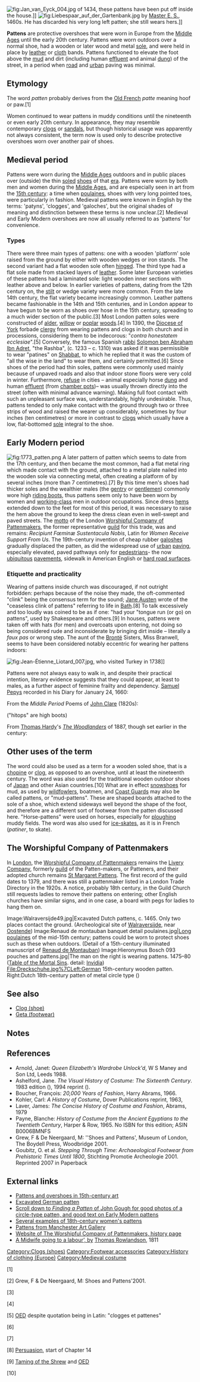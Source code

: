 ![](Jan_van_Eyck_004.jpg "fig:Jan_van_Eyck_004.jpg") of 1434, these
pattens have been put off inside the house.\]\]
![](Liebespaar_auf_der_Gartenbank.jpg "fig:Liebespaar_auf_der_Gartenbank.jpg")
by [Master E. S.](Master_E._S. "wikilink"), 1460s. He has discarded his
very long left patten; she still wears hers.\]\]

**Pattens** are protective overshoes that were worn in Europe from the
[Middle Ages](Middle_Ages "wikilink") until the early 20th century.
Pattens were worn outdoors over a normal shoe, had a wooden or later
wood and metal [sole](Sole_(shoe) "wikilink"), and were held in place by
[leather](leather "wikilink") or [cloth](cloth "wikilink") bands.
Pattens functioned to elevate the foot above the [mud](mud "wikilink")
and dirt (including human [effluent](effluent "wikilink") and animal
[dung](Feces "wikilink")) of the street, in a period when
[road](road "wikilink") and [urban](City "wikilink") paving was minimal.

## Etymology

The word *patten* probably derives from the [Old
French](Old_French "wikilink") *patte* meaning hoof or paw.[1]

Women continued to wear pattens in muddy conditions until the nineteenth
or even early 20th century. In appearance, they may resemble
contemporary [clogs](Clog_(shoe) "wikilink") or
[sandals](Sandal_(footwear) "wikilink"), but though historical usage was
apparently not always consistent, the term now is used only to describe
protective overshoes worn over another pair of shoes.

## Medieval period

Pattens were worn during the [Middle Ages](Middle_Ages "wikilink")
outdoors and in public places over (outside) the thin
[soled](Sole_(shoe) "wikilink") [shoes](shoe "wikilink") of that
[era](era "wikilink"). Pattens were worn by both men and women during
the [Middle Ages](Middle_Ages "wikilink"), and are especially seen in
art from the [15th century](1400-1500_in_fashion "wikilink"): a time
when [poulaines](poulaine "wikilink"), shoes with very long pointed
toes, were particularly in fashion.
Medieval pattens were known in English by the terms: 'patyns',
'clogges', and 'galoches', but the original shades of meaning and
distinction between these terms is now unclear.[2] Medieval and Early
Modern overshoes are now all usually referred to as 'pattens' for
convenience.

### Types

There were three main types of pattens: one with a wooden 'platform'
sole raised from the ground by either with wooden wedges or iron stands.
The second variant had a flat wooden sole often
[hinged](hinge "wikilink"). The third type had a flat sole made from
stacked layers of [leather](leather "wikilink"). Some later European
varieties of these pattens had a laminated sole: light wooden inner
sections with leather above and below. In earlier varieties of pattens,
dating from the 12th century on, the [stilt](stilts "wikilink") or wedge
variety were more common. From the late 14th century, the flat variety
became increasingly common. Leather pattens became fashionable in the
14th and 15th centuries, and in London appear to have begun to be worn
as shoes over hose in the 15th century, spreading to a much wider
section of the public.[3] Most London patten soles were constructed of
[alder](alder "wikilink"), [willow](willow "wikilink") or
[poplar](Populus "wikilink") [woods](wood "wikilink").[4]
In 1390, the [Diocese of York](Diocese_of_York "wikilink") forbade
[clergy](clergy "wikilink") from wearing pattens and clogs in both
church and in processions, considering them to be indecorous: "*contra
honestatem ecclesiae*".[5] Conversely, the famous Spanish
[rabbi](rabbi "wikilink") [Solomon ben Abraham Ibn
Adret](Shlomo_ben_Aderet "wikilink"), "the Rashba", (c. 1233 – c. 1310)
was asked if it was permissible to wear "patines" on
[Shabbat](Shabbat "wikilink"), to which he replied that it was the
custom of "all the wise in the land" to wear them, and certainly
permitted.[6]
Since shoes of the period had thin soles, pattens were commonly used
mainly because of unpaved roads and also that indoor stone floors were
very cold in winter. Furthermore, [refuse](refuse "wikilink") in cities
– animal especially horse [dung](Feces "wikilink") and human
[effluent](effluent "wikilink") (from [chamber
pots](chamber_pot "wikilink"))– was usually thrown directly into the
street (often with minimal advance warning). Making full foot contact
with such an unpleasant surface was, understandably, highly undesirable.
Thus, pattens tended to only make contact with the ground through two or
three strips of wood and raised the wearer up considerably, sometimes by
four inches (ten centimetres) or more in contrast to
[clogs](clogs "wikilink") which usually have a low, flat-bottomed
[sole](Sole_(shoe) "wikilink") integral to the shoe.

## Early Modern period

![](1773_patten.png "fig:1773_patten.png") A later pattern of patten
which seems to date from the 17th century, and then became the most
common, had a flat metal ring which made contact with the ground,
attached to a metal plate nailed into the wooden sole via connecting
metal, often creating a platform of by several inches (more than 7
centimetres).[7] By this time men's shoes had thicker soles and the
wealthier males (the [gentry](gentry "wikilink") or
[gentlemen](gentlemen "wikilink")) commonly wore high [riding
boots](riding_boot "wikilink"), thus pattens seem only to have been worn
by women and [working-class](working-class "wikilink") men in outdoor
occupations. Since dress [hems](hem "wikilink") extended down to the
feet for most of this period, it was necessary to raise the hem above
the ground to keep the dress clean even in well-swept and paved streets.
The [motto](motto "wikilink") of the London [Worshipful Company of
Pattenmakers](Worshipful_Company_of_Pattenmakers "wikilink"), the former
representative [guild](guild "wikilink") for this trade, was and
remains: *Recipiunt Fœminæ Sustentacula Nobis*, Latin for *Women Receive
Support From Us*. The 19th-century invention of cheap rubber
[galoshes](galosh "wikilink") gradually displaced the patten, as did the
widespread use of [urban](City "wikilink")
[paving](pavement_(architecture) "wikilink"), especially elevated, paved
pathways only for [pedestrians](pedestrian "wikilink")- the now
[ubiquitous](ubiquitous "wikilink") [pavements](Sidewalk "wikilink"),
sidewalk in American English or [hard road
surfaces](Road_surface "wikilink").

### Etiquette and practicality

Wearing of pattens inside church was discouraged, if not outright
forbidden: perhaps because of the noise they made, the oft-commented
"clink" being the consensus term for the sound; [Jane
Austen](Jane_Austen "wikilink") wrote of the "ceaseless clink of
pattens" referring to life in [Bath](Bath,_Somerset "wikilink").[8] To
talk excessively and too loudly was coined to be as if one: "had your
"tongue run (or go) on pattens", used by Shakespeare and others.[9] In
houses, pattens were taken off with hats (for men) and overcoats upon
entering, not doing so being considered rude and inconsiderate by
bringing dirt inside – literally a *faux pas* or wrong step. The aunt of
the [Brontë](Brontë "wikilink") Sisters, Miss Branwell, seems to have
been considered notably eccentric for wearing her pattens indoors:

![](Jean-Étienne_Liotard_007.jpg "fig:Jean-Étienne_Liotard_007.jpg"),
who visited Turkey in 1738\]\]

Pattens were not always easy to walk in, and despite their practical
intention, literary evidence suggests that they could appear, at least
to males, as a further aspect of feminine frailty and dependency.
[Samuel Pepys](Samuel_Pepys "wikilink") recorded in his Diary for
January 24, 1660:

From the *Middle Period* Poems of [John Clare](John_Clare "wikilink")
(1820s):




("hitops" are high boots)

From [Thomas Hardy](Thomas_Hardy "wikilink")'s *[The
Woodlanders](The_Woodlanders "wikilink")* of 1887, though set earlier in
the century:

## Other uses of the term

The word could also be used as a term for a wooden soled shoe, that is a
[chopine](chopine "wikilink") or [clog](clog_(shoe) "wikilink"), as
opposed to an overshoe, until at least the nineteenth century. The word
was also used for the traditional wooden outdoor shoes of
[Japan](Japan "wikilink") and other Asian countries.[10] What are in
effect [snowshoes](snowshoe "wikilink") for mud, as used by
[wildfowlers](wildfowler "wikilink"), boatmen, and [Coast
Guards](Coast_Guard "wikilink") may also be called pattens, or
"mud-pattens". These are shaped boards attached to the sole of a shoe,
which extend sideways well beyond the shape of the foot, and therefore
are a different sort of footwear from the patten discussed here.
"Horse-pattens" were used on horses, especially for
[ploughing](plough "wikilink") muddy fields. The word was also used for
[ice-skates](ice_skating "wikilink"), as it is in French (*patiner*, to
skate).

## The Worshipful Company of Pattenmakers

In [London](London "wikilink"), the [Worshipful Company of
Pattenmakers](Worshipful_Company_of_Pattenmakers "wikilink") remains the
[Livery Company](Livery_Company "wikilink"), formerly
[guild](guild "wikilink") of the Patten-makers, or Patteners, and their
adopted church remains [St Margaret
Pattens](St_Margaret_Pattens "wikilink"). The first record of the guild
dates to 1379, and there was still a pattenmaker listed in a London
Trade Directory in the 1920s. A notice, probably 18th century, in the
Guild Church still requests ladies to remove their pattens on entering;
other English churches have similar signs, and in one case, a board with
pegs for ladies to hang them on.

Image:Walraversijde49.jpg\|Excavated Dutch pattens, c. 1465. Only two
places contact the ground. (Archeological site of
[Walraversijde](Walraversijde "wikilink"), near
[Oostende](Oostende "wikilink")) Image:Renaud de montauban banquet
detail poulaines.jpg\|[Long poulaines](Crakow_(shoe) "wikilink") of the
mid-15th century; pattens could be worn to protect shoes such as these
when outdoors. (Detail of a 15th-century illuminated manuscript of
[Renaud de Montauban](Renaud_de_Montauban "wikilink")) Image:Hieronymus
Bosch 093 pouches and pattens.jpg\|The man on the right is wearing
pattens. 1475–80 ([Table of the Mortal
Sins](The_Seven_Deadly_Sins_and_the_Four_Last_Things "wikilink").
detail: [Invidia](Envy "wikilink")) <File:Dreckschuhe.jpg%7CLeft:German>
15th-century wooden patten. Right:Dutch 18th-century patten of metal
circle type ()

## See also

-   [Clog (shoe)](Clog_(shoe) "wikilink")
-   [Geta (footwear)](Geta_(footwear) "wikilink")

## Notes

<references/>

## References

-   Arnold, Janet: *Queen Elizabeth's Wardrobe Unlock'd*, W S Maney and
    Son Ltd, Leeds 1988.
-   Ashelford, Jane. *The Visual History of Costume: The Sixteenth
    Century*. 1983 edition (), 1994 reprint ().
-   Boucher, François: *20,000 Years of Fashion*, Harry Abrams, 1966.
-   Kohler, Carl: *A History of Costume*, Dover Publications reprint,
    1963,
-   Laver, James: *The Concise History of Costume and Fashion*, Abrams,
    1979
-   Payne, Blanche: *History of Costume from the Ancient Egyptians to
    the Twentieth Century*, Harper & Row, 1965. No ISBN for this
    edition; ASIN B0006BMNFS
-   Grew, F & De Neergaard, M: ''Shoes and Pattens', Museum of London,
    The Boydell Press, Woodbridge 2001.
-   Goubitz, O. et al. *Stepping Through Time: Archaeological Footwear
    from Prehistoric Times Until 1800*, Stichting Promotie
    Archeologie 2001. Reprinted 2007 in Paperback

## External links

-   [Pattens and overshoes in 15th-century
    art](http://www.larsdatter.com/pattens.htm)
-   [Excavated German
    patten](http://ausgraeberei.de/woerterbuch/index.html?Infoeng/engpattens.html)
-   [Scroll down to *Finding a Patten* of John Gough for good photos of
    a circle-type patten, and good text on Early Modern
    pattens](http://www.ashfield-mdclub.co.uk/summer2006.htm)
-   [Several examples of 18th-century women's
    pattens](http://larsdatter.com/18c/womens-shoes.html#pattens)
-   [Pattens from Manchester Art
    Gallery](http://www.manchestergalleries.org/our-other-venues/platt-hall-gallery-of-costume/the-collection/collection-themes/display.php?irn=15060)
-   [Website of The Worshipful Company of Pattenmakers, history
    page](http://www.pattenmakers.co.uk/index.php?show=history)
-   [A Midwife going to a labour’,
    by](http://www.scienceandsociety.co.uk/results.asp?image=10405441&wwwflag=2&imagepos=3)
    [Thomas Rowlandson](Thomas_Rowlandson "wikilink"), 1811

[Category:Clogs (shoes)](Category:Clogs_(shoes) "wikilink")
[Category:Footwear
accessories](Category:Footwear_accessories "wikilink") [Category:History
of clothing (Europe)](Category:History_of_clothing_(Europe) "wikilink")
[Category:Medieval costume](Category:Medieval_costume "wikilink")

[1]

[2] Grew, F & De Neergaard, M: Shoes and Pattens'2001.

[3]

[4]

[5] [OED](OED "wikilink") despite quotation being in Latin: "clogges et
pattenes"

[6]

[7]

[8] [Persuasion](Persuasion_(novel) "wikilink"), start of Chapter 14

[9] [Taming of the Shrew](Taming_of_the_Shrew "wikilink") and
[OED](OED "wikilink")

[10]
